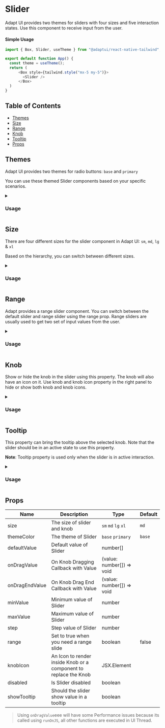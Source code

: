 # Slider

Adapt UI provides two themes for sliders with four sizes and five interaction states. 
Use this component to receive input from the user.

#### Simple Usage

```js
import { Box, Slider, useTheme } from "@adaptui/react-native-tailwind";

export default function App() {
  const theme = useTheme();
  return (
      <Box style={tailwind.style("mx-5 my-5")}>
        <Slider />
      </Box>
  )
}
```

## Table of Contents

- [Themes](#themes)
- [Size](#size)
- [Range](#range)
- [Knob](#knob)
- [Tooltip](#tooltip)
- [Props](#props)

## Themes

Adapt UI provides two themes for radio buttons: `base` and `primary`

You can use these themed Slider components based on your specific
scenarios.

<details>

<summary>
  <h3>Usage</h3>
</summary>
  
```js
import { Box, Slider, useTheme } from "@adaptui/react-native-tailwind";

export default function App() {
  const theme = useTheme();
  return (
    <>
      <Box style={tailwind.style("mx-5 my-5")}>
        <Slider />
      </Box>
      <Box style={tailwind.style("mx-5 my-5")}>
        <Slider themeColor="primary" />
      </Box>
    </>
  )
}
```
</details>

## Size

There are four different sizes for the slider component in Adapt UI: `sm`, `md`,
`lg` & `xl`

Based on the hierarchy, you can switch between different sizes.

<details>

<summary>
  <h3>Usage</h3>
</summary>

```js
import { Box, Slider, useTheme } from "@adaptui/react-native-tailwind";

export default function App() {
  const theme = useTheme();
  return (
    <Box style={tailwind.style("flex-1 justify-center bg-white-900")}>
      <Box style={tailwind.style("mx-5 my-5")}>
        <Slider size='sm' />
      </Box>
      <Box style={tailwind.style("mx-5 my-5")}>
        <Slider />
      </Box>
      <Box style={tailwind.style("mx-5 my-5")}>
        <Slider size="lg" />
      </Box>
      <Box style={tailwind.style("mx-5 my-5")}>
        <Slider size="xl" />
      </Box>
    </Box>
  )
}
```
</details>

## Range

Adapt provides a range slider component. You can switch between the default slider and range slider using the range prop.
Range sliders are usually used to get two set of input values from the user.

<details>

<summary>
  <h3>Usage</h3>
</summary>

```js
import { Box, Slider, useTheme } from "@adaptui/react-native-tailwind";

export default function App() {
  const theme = useTheme();
  return (
    <Box style={tailwind.style("mx-5 my-5")}>
      <Slider minValue={1000} maxValue={50000} range />
    </Box>
  )
}
```
</details>

## Knob

Show or hide the knob in the slider using this property. The knob will also have an icon on it. Use knob and knob icon property in the right panel to hide or show both knob and knob icons.

<details>

<summary>
  <h3>Usage</h3>
</summary>

```js
import { Box, Slider, useTheme } from "@adaptui/react-native-tailwind";

export default function App() {
  const theme = useTheme();
  return (
    <Box style={tailwind.style("mx-5 my-5")}>
      <Slider knobIcon={<Icon icon={<Equals />} />} />
    </Box>
  )
}
```
</details>

## Tooltip

This property can bring the tooltip above the selected knob. Note that the slider should be in an active state to use this property.

**Note**: Tooltip property is used only when the slider is in active interaction.

<details>

<summary>
  <h3>Usage</h3>
</summary>

```js
import { Box, Slider, useTheme } from "@adaptui/react-native-tailwind";

export default function App() {
  const theme = useTheme();
  return (
    <Box style={tailwind.style("mx-5 my-5")}>
      <Slider showTooltip />
    </Box>
  )
}
```
</details>

## Props

| Name           | Description                                                      | Type                      | Default |
|----------------|------------------------------------------------------------------|---------------------------|---------|
| size           | The size of slider and knob                                      | `sm` `md` `lg` `xl`       | `md`    |
| themeColor     | The theme of Slider                                              | `base` `primary`          | `base`  |
| defaultValue   | Default value of Slider                                          | number[]                  |         |
| onDragValue    | On Knob Dragging Callback with Value                             | (value: number[]) => void |         |
| onDragEndValue | On Knob Drag End Callback with Value                             | (value: number[]) => void |         |
| minValue       | Minimum value of Slider                                          | number                    |         |
| maxValue       | Maximum value of Slider                                          | number                    |         |
| step           | Step value of Slider                                             | number                    |         |
| range          | Set to true when you need a range slide                          | boolean                   | false   |
| knobIcon       | An Icon to render inside Knob or a component to replace the Knob | JSX.Element               |         |
| disabled       | Is Slider disabled                                               | boolean                   |         |
| showTooltip    | Should the slider show value in a tooltip                        | boolean                   |         |

> Using `onDragValue`eee will have some Performance issues because its called using `runOnJS`, all other functions are executed in UI Thread.
